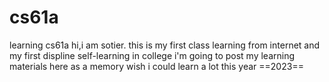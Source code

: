 # cs61a
learning cs61a
hi,i am sotier.
this is my first class learning from internet and my first displine self-learning in college
i'm going to post my learning materials here as a memory
wish i could learn a lot this year
==2023==
